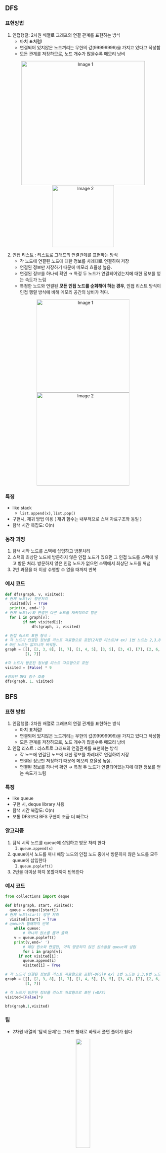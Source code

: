 ## DFS

### 표현방법

1. 인접행렬: 2차원 배열로 그래프의 연결 관계를 표현하는 방식
    - 마치 표처럼!
    - 연결되어 있지않은 노드끼리는 무한의 값(99999999)을 가지고 있다고 작성함
    - 모든 관계를 저장하므로, 노드 개수가 많을수록 메모리 낭비
<p align="center">
  <img src="https://github.com/thoongee/algorithm-python/assets/94193480/c8a08d48-3396-440c-8cc1-c309b40c05fc" alt="Image 1" width="400"/>
  <img src="https://github.com/thoongee/algorithm-python/assets/94193480/e8bd33db-82c9-4534-94d1-2d4a065864b8" alt="Image 2" width="200"/>
</p>
        
2. 인접 리스트 : 리스트로 그래프의 연결관계를 표현하는 방식
    - 각 노드에 연결된 노드에 대한 정보를 차례대로 연결하여 저장
    - 연결된 정보만 저장하기 때문에 메모리 효율성 높음.
    - 연결된 정보를 하나씩 확인 → 특정 두 노드가 연결되어있는지에 대한 정보를 얻는 속도가 느림
    - 특정한 노드와 연결된 **모든 인접 노드를 순회해야 하는 경우**, 인접 리스트 방식이 인접 행렬 방식에 비해 메모리 공간의 낭비가 적다.
<p align="center">
	<img src="https://github.com/thoongee/algorithm-python/assets/94193480/1f7b1993-79b3-4d18-934c-50d402fdc3eb" alt="Image 1" width="300"/>
  	<img src="https://github.com/thoongee/algorithm-python/assets/94193480/9fae4c9b-fb61-4c7d-98ab-49e690d738f0" alt="Image 2" width="300"/>
</p>

### 특징

- like stack
    - `list.append(x)`, `list.pop()`
- 구현시, 재귀 방법 이용 ( 재귀 함수는 내부적으로 스택 자료구조와 동일 )
- 탐색 시간 복잡도: O(n)

### 동작 과정
1. 탐색 시작 노드를 스택에 삽입하고 방문처리
2. 스택의 최상단 노드에 방문하지 않은 인접 노드가 있으면 그 인접 노드를 스택에 넣고 방문 처리. 방문하지 않은 인접 노드가 없으면 스택에서 최상단 노드를 꺼냄
3. 2번 과정을 더 이상 수행할 수 없을 때까지 반복
	
 ### 예시 코드

```python
def dfs(graph, v, visited):
# 현재 노드(v) 방문처리
  visited[v] = True
  print(v, end='')
# 현재 노드(v)와 연결된 다른 노드를 재귀적으로 방문
  for i in graph[v]:
		if not visited[i]:
			dfs(graph, i, visited)

# 인접 리스트 표현 형식 :
# 각 노드가 연결된 정보를 리스트 자료형으로 표현(2차원 리스트)# ex) 1번 노드는 2,3,8번 노드와 연결되어 있음
# 0번 노드는 없으니까 비워둠.
graph = [[], [2, 3, 8], [1, 7], [1, 4, 5], [3, 5], [3, 4], [7], [2, 6, 8],
         [1, 7]]

#각 노드가 방문된 정보를 리스트 자료형으로 표현
visited = [False] * 9

#정의된 DFS 함수 호출
dfs(graph, 1, visited)
```

## BFS

### 표현 방법

1. 인접행렬: 2차원 배열로 그래프의 연결 관계를 표현하는 방식
    - 마치 표처럼!
    - 연결되어 있지않은 노드끼리는 무한의 값(99999999)을 가지고 있다고 작성함
    - 모든 관계를 저장하므로, 노드 개수가 많을수록 메모리 낭비
2. 인접 리스트 : 리스트로 그래프의 연결관계를 표현하는 방식
    - 각 노드에 연결된 노드에 대한 정보를 차례대로 연결하여 저장
    - 연결된 정보만 저장하기 때문에 메모리 효율성 높음.
    - 연결된 정보를 하나씩 확인 → 특정 두 노드가 연결되어있는지에 대한 정보를 얻는 속도가 느림

### 특징

- like queue
- 구현 시, deque library 사용
- 탐색 시간 복잡도: O(n)
- 보통 DFS보다 BFS 구현이 조금 더 빠르다

### 알고리즘

1. 탐색 시작 노드를 queue에 삽입하고 방문 처리 한다
    1. `queue.append(x)`
2. queue에서 노드를 꺼내 해당 노드의 인접 노드 중에서 방문하지 않은 노드를 모두 queue에 삽입한다
    1. `queue.popleft()`
3. 2번을 더이상 하지 못할때까지 반복한다

### 예시 코드

```python
from collections import deque

def bfs(graph, start, visited):
  queue = deque([start])
# 현재 노드(start) 방문 처리
  visited[start] = True
# queue가 빌때까지 반복
	while queue:
		# 하나의 원소를 뽑아 출력
    v = queue.popleft()
    print(v,end=' ')
		# 해당 원소와 연결된, 아직 방문하지 않은 원소들을 queue에 삽입
		for i in graph[v]:
      if not visited[i]:
        queue.append(i)
        visited[i] = True

# 각 노드가 연결된 정보를 리스트 자료형으로 표현(=DFS)# ex) 1번 노드는 2,3,8번 노드와 연결되어 있음
graph = [[], [2, 3, 8], [1, 7], [1, 4, 5], [3, 5], [3, 4], [7], [2, 6, 8],
         [1, 7]]

# 각 노드가 방문된 정보를 리스트 자료형으로 표현 (=DFS)
visited=[False]*9

bfs(graph,1,visited)
```

### 팁

- 2차원 배열의 '탐색 문제'는 그래프 형태로 바꿔서 풀면 풀이가 쉽다

<p align="center"><img src="https://github.com/thoongee/algorithm-python/assets/94193480/ac7d4d27-47e0-4714-bb3b-5222d4b627c5" width="30%">

